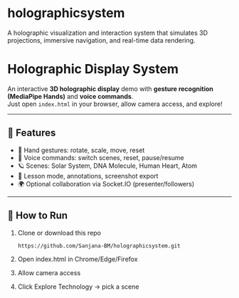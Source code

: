 # holographicsystem
A holographic visualization and interaction system that simulates 3D projections, immersive navigation, and real-time data rendering.

# Holographic Display System

An interactive **3D holographic display** demo with **gesture recognition (MediaPipe Hands)** and **voice commands**.  
Just open `index.html` in your browser, allow camera access, and explore!

---

## 🚀 Features
- 👋 Hand gestures: rotate, scale, move, reset  
- 🎤 Voice commands: switch scenes, reset, pause/resume  
- 🪐 Scenes: Solar System, DNA Molecule, Human Heart, Atom  
- 🎥 Lesson mode, annotations, screenshot export  
- 🌍 Optional collaboration via Socket.IO (presenter/followers)

---

## 🔧 How to Run
1. Clone or download this repo  
   ```bash
   https://github.com/Sanjana-BM/holographicsystem.git
   
2. Open index.html in Chrome/Edge/Firefox

3. Allow camera access

4. Click Explore Technology → pick a scene
